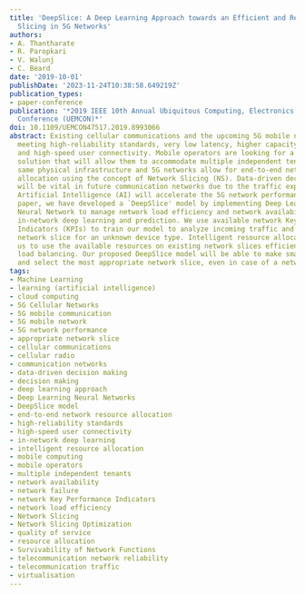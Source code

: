 ```yaml
---
title: 'DeepSlice: A Deep Learning Approach towards an Efficient and Reliable Network
  Slicing in 5G Networks'
authors:
- A. Thantharate
- R. Paropkari
- V. Walunj
- C. Beard
date: '2019-10-01'
publishDate: '2023-11-24T10:38:58.649219Z'
publication_types:
- paper-conference
publication: '*2019 IEEE 10th Annual Ubiquitous Computing, Electronics Mobile Communication
  Conference (UEMCON)*'
doi: 10.1109/UEMCON47517.2019.8993066
abstract: Existing cellular communications and the upcoming 5G mobile network requires
  meeting high-reliability standards, very low latency, higher capacity, more security,
  and high-speed user connectivity. Mobile operators are looking for a programmable
  solution that will allow them to accommodate multiple independent tenants on the
  same physical infrastructure and 5G networks allow for end-to-end network resource
  allocation using the concept of Network Slicing (NS). Data-driven decision making
  will be vital in future communication networks due to the traffic explosion and
  Artificial Intelligence (AI) will accelerate the 5G network performance. In this
  paper, we have developed a `DeepSlice' model by implementing Deep Learning (DL)
  Neural Network to manage network load efficiency and network availability, utilizing
  in-network deep learning and prediction. We use available network Key Performance
  Indicators (KPIs) to train our model to analyze incoming traffic and predict the
  network slice for an unknown device type. Intelligent resource allocation allows
  us to use the available resources on existing network slices efficiently and offer
  load balancing. Our proposed DeepSlice model will be able to make smart decisions
  and select the most appropriate network slice, even in case of a network failure.
tags:
- Machine Learning
- learning (artificial intelligence)
- cloud computing
- 5G Cellular Networks
- 5G mobile communication
- 5G mobile network
- 5G network performance
- appropriate network slice
- cellular communications
- cellular radio
- communication networks
- data-driven decision making
- decision making
- deep learning approach
- Deep Learning Neural Networks
- DeepSlice model
- end-to-end network resource allocation
- high-reliability standards
- high-speed user connectivity
- in-network deep learning
- intelligent resource allocation
- mobile computing
- mobile operators
- multiple independent tenants
- network availability
- network failure
- network Key Performance Indicators
- network load efficiency
- Network Slicing
- Network Slicing Optimization
- quality of service
- resource allocation
- Survivability of Network Functions
- telecommunication network reliability
- telecommunication traffic
- virtualisation
---
```


